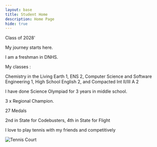 ```yaml
---
layout: base
title: Student Home 
description: Home Page
hide: true
---
```

Class of 2028'

My journey starts here.
 

I am a freshman in DNHS. 

My classes :

Chemistry in the Living Earth 1, ENS 2, Computer Science and Software Engineering 1, High School English 2, and Compacted Int II/III A 2

I have done Science Olympiad for 3 years in middle school.

3 x Regional Champion. 

27 Medals

2nd in State for Codebusters, 4th in State for Flight 

I love to play tennis with my friends and competitively 

<img src="https://www.tenniscanada.com/wp-content/uploads/2020/02/stock-ball-racquet.jpg" alt="Tennis Court" >

